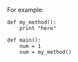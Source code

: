 For example:

    def my_method():
        print "here"

    def main():
        num = 1
        num = my_method()
      